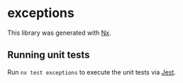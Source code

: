 # exceptions

This library was generated with [Nx](https://nx.dev).





## Running unit tests

Run `nx test exceptions` to execute the unit tests via [Jest](https://jestjs.io).



